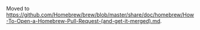 Moved to https://github.com/Homebrew/brew/blob/master/share/doc/homebrew/How-To-Open-a-Homebrew-Pull-Request-(and-get-it-merged).md.
